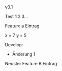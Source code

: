 v0.1


Test 1 2 3...

Feature a Eintrag

x = 7
y = 5

Develop:
- Änderung 1


Neuster Feature B Eintrag